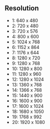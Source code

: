 ## Resolution

- 1: 640 x 480
- 2: 720 x 480
- 3: 720 x 576
- 4: 800 x 600
- 5: 1024 x 768
- 6: 1152 x 864
- 7: 1176 x 644
- 8: 1280 x 720
- 9: 1280 x 768
- 10: 1280 x 800
- 11: 1280 x 960
- 12: 1280 x 1024
- 13: 1360 x 768
- 14: 1366 x 768
- 15: 1440 x 900
- 16: 1600 x 900
- 17: 1600 x 1024
- 18: 1680 x 1050
- 19: 1768 x 992
- 20: 1920 x 1080